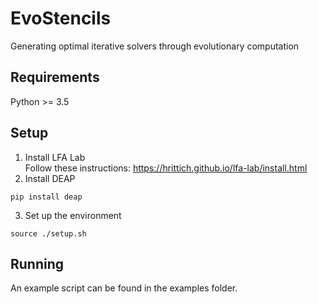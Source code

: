 # EvoStencils
Generating optimal iterative solvers through evolutionary computation
## Requirements
Python >= 3.5
## Setup
1. Install LFA Lab  
  Follow these instructions: https://hrittich.github.io/lfa-lab/install.html  
2. Install DEAP  
```
pip install deap
```
3. Set up the environment  
```
source ./setup.sh
```
## Running
An example script can be found in the examples folder.
